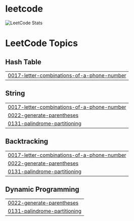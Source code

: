 # leetcode
![LeetCode Stats](https://leetcard.jacoblin.cool/dejoe?theme=dark&font=Padauk&ext=activity)

<!---LeetCode Topics Start-->
# LeetCode Topics
## Hash Table
|  |
| ------- |
| [0017-letter-combinations-of-a-phone-number](https://github.com/dej0e/leetcode/tree/master/0017-letter-combinations-of-a-phone-number) |
## String
|  |
| ------- |
| [0017-letter-combinations-of-a-phone-number](https://github.com/dej0e/leetcode/tree/master/0017-letter-combinations-of-a-phone-number) |
| [0022-generate-parentheses](https://github.com/dej0e/leetcode/tree/master/0022-generate-parentheses) |
| [0131-palindrome-partitioning](https://github.com/dej0e/leetcode/tree/master/0131-palindrome-partitioning) |
## Backtracking
|  |
| ------- |
| [0017-letter-combinations-of-a-phone-number](https://github.com/dej0e/leetcode/tree/master/0017-letter-combinations-of-a-phone-number) |
| [0022-generate-parentheses](https://github.com/dej0e/leetcode/tree/master/0022-generate-parentheses) |
| [0131-palindrome-partitioning](https://github.com/dej0e/leetcode/tree/master/0131-palindrome-partitioning) |
## Dynamic Programming
|  |
| ------- |
| [0022-generate-parentheses](https://github.com/dej0e/leetcode/tree/master/0022-generate-parentheses) |
| [0131-palindrome-partitioning](https://github.com/dej0e/leetcode/tree/master/0131-palindrome-partitioning) |
<!---LeetCode Topics End-->